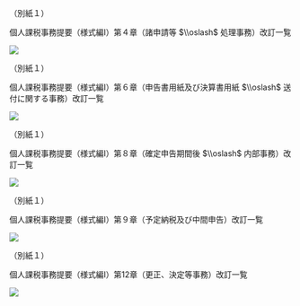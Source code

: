 （別紙１）

個人課税事務提要（様式編Ⅰ）第４章（諸申請等 $\\oslash$ 処理事務）改訂一覧

![](https://www.nta.go.jp/tmp/f9c14eef-cf1f-49b8-8e5a-a1b9b4681393/images/fac301a2c5cb5b24a8577aa6c1f4273d45a6dbdddedf99b9fcc1044e87135f98.jpg)

（別紙１）

個人課税事務提要（様式編Ⅰ）第６章（申告書用紙及び決算書用紙 $\\oslash$ 送付に関する事務）改訂一覧

![](https://www.nta.go.jp/tmp/f9c14eef-cf1f-49b8-8e5a-a1b9b4681393/images/c3b46ceb6a0c8df693922acc9043a18cc3b3622ed0c4fcca007d1813afb738e5.jpg)

（別紙１）

個人課税事務提要（様式編Ⅰ）第８章（確定申告期間後 $\\oslash$ 内部事務）改訂一覧

![](https://www.nta.go.jp/tmp/f9c14eef-cf1f-49b8-8e5a-a1b9b4681393/images/73fcf056079f2738a60238363a167dd26ab8c85f888539876cddd1512dba373f.jpg)

（別紙１）

個人課税事務提要（様式編Ⅰ）第９章（予定納税及び中間申告）改訂一覧

![](https://www.nta.go.jp/tmp/f9c14eef-cf1f-49b8-8e5a-a1b9b4681393/images/db3f0e5fbae664e1fb6025ce4fecc9e728861ac0c833d5f5c243cdae2cf7fa6c.jpg)

（別紙１）

個人課税事務提要（様式編Ⅰ）第12章（更正、決定等事務）改訂一覧

![](https://www.nta.go.jp/tmp/f9c14eef-cf1f-49b8-8e5a-a1b9b4681393/images/2dd2c2c55b9844d2b39c70a7f6fc9e4e0ec3f7ab389372aafdf91f9d91fe5e2c.jpg)